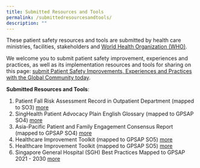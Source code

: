 ```yaml
---
title: Submitted Resources and Tools
permalink: /submittedresourcesandtools/
description: ""
---
```

These patient safety resources and tools are submitted by health care ministries, facilities, stakeholders and [World Health Organization (WHO)](https://www.who.int/).

We welcome you to submit patient safety improvement, experiences and practices, as well as its implementation resources and tools for sharing on this page: 
[submit Patient Safety Improvements, Experiences and Practices with the Global Community today](https://form.gov.sg/64631e5f0fbfe400126c8e0d).

**Submitted Resources and Tools**:
1. Patient Fall Risk Assessment Record in Outpatient Department (mapped to SO3) [more ](/tools-and-resources/tools-and-resources/pfrar/)
2. SingHealth Patient Advocacy Plain English Glossary (mapped to GPSAP SO4) [more](/tools-and-resources/tools-and-resources/plainenglishglossary/)
3. Asia-Pacific Patient and Family Engagement Consensus Report (mapped to GPSAP SO4) [more](/tools-and-resources/tools-and-resources/patientfamilyconsensus/)
4. Healthcare Improvement Toolkit (mapped to GPSAP SO5) [more](/tools-and-resources/tools-and-resources/improvementtoolkit/)
5. Healthcare Improvement Toolkit (mapped to GPSAP SO5) [more](/tools-and-resources/tools-and-resources/improvementtoolkit/)
6. Singapore General Hospital (SGH) Best Practices Mapped to GPSAP 2021 - 2030 [more](/resources-and-tools/tools-and-resources/sghbestpracticesso235/)